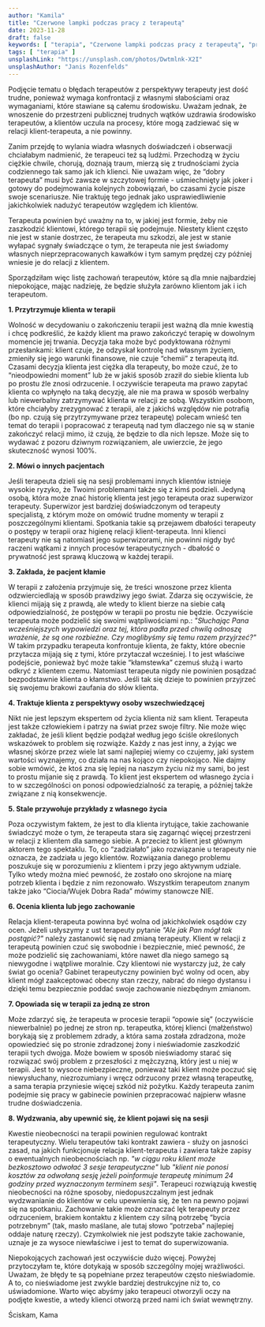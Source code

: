 ```yaml
---
author: "Kamila"
title: "Czerwone lampki podczas pracy z terapeutą"
date: 2023-11-28
draft: false
keywords: [ "terapia", "Czerwone lampki podczas pracy z terapeutą", "praca z terapeutą", "psychoterapia" ]
tags: [ "terapia" ]
unsplashLink: "https://unsplash.com/photos/Dwtmlnk-X2I"
unsplashAuthor: "Janis Rozenfelds"
---
```


Podjęcie tematu o błędach terapeutów z perspektywy terapeuty jest dość trudne, ponieważ wymaga konfrontacji z własnymi słabościami oraz wymaganiami, które stawiane są całemu środowisku. Uważam jednak, że wnoszenie do przestrzeni publicznej trudnych wątków uzdrawia środowisko terapeutów, a klientów uczula na procesy, które mogą zadziewać się w relacji klient-terapeuta, a nie powinny.

Zanim przejdę to wylania wiadra własnych doświadczeń i obserwacji chciałabym nadmienić, że terapeuci też są ludźmi. Przechodzą w życiu ciężkie chwile, chorują, doznają traum, mierzą się z trudnościami życia codziennego tak samo jak ich klienci. Nie uważam więc, że “dobry terapeuta” musi być zawsze w szczytowej formie - uśmiechnięty jak joker i gotowy do podejmowania kolejnych zobowiązań, bo czasami życie pisze swoje scenariusze. Nie traktuję tego jednak jako usprawiedliwienie jakichkolwiek nadużyć terapeutów względem ich klientów. 

Terapeuta powinien być uważny na to, w jakiej jest formie, żeby nie zaszkodzić klientowi, którego terapii się podejmuje. Niestety klient często nie jest w stanie dostrzec, że terapeuta mu szkodzi, ale jest w stanie wyłapać sygnały świadczące o tym, że terapeuta nie jest świadomy własnych nieprzepracowanych kawałków i tym samym prędzej czy później wniesie je do relacji z klientem. 

Sporządziłam więc listę zachowań terapeutów, które są dla mnie najbardziej niepokojące, mając nadzieję, że będzie służyła zarówno klientom jak i ich terapeutom. 

**1. Przytrzymuje klienta w terapii**

Wolność w decydowaniu o zakończeniu terapii jest ważną dla mnie kwestią i chcę podkreślić, że każdy klient ma prawo zakończyć terapię w dowolnym momencie jej trwania. Decyzja taka może być podyktowana różnymi przesłankami: klient czuje, że odzyskał kontrolę nad własnym życiem, zmieniły się jego warunki finansowe, nie czuje “chemii” z terapeutą itd. Czasami decyzja klienta jest ciężka dla terapeuty, bo może czuć, że to “nieodpowiedni moment” lub że w jakiś sposób zraził do siebie klienta lub po prostu źle znosi odrzucenie. I oczywiście terapeuta ma prawo zapytać klienta co wpłynęło na taką decyzję, ale nie ma prawa w sposób werbalny lub niewerbalny zatrzymywać klienta w relacji ze sobą. Wszystkim osobom, które chciałyby  zrezygnować z terapii, ale z jakichś względów  nie potrafią (bo np. czują się przytrzymywane przez terapeutę) polecam wnieść ten temat do terapii i popracować z terapeutą nad tym dlaczego nie są w stanie zakończyć relacji mimo, iż czują, że będzie to dla nich lepsze. Może się to wydawać z pozoru dziwnym rozwiązaniem, ale uwierzcie, że jego skuteczność wynosi 100%.

**2. Mówi o innych pacjentach**

Jeśli terapeuta dzieli się na sesji problemami innych klientów istnieje wysokie ryzyko, że Twoimi problemami także się z kimś podzieli. Jedyną osobą, która może znać historię klienta jest jego terapeuta oraz superwizor terapeuty. Superwizor jest bardziej doświadczonym od terapeuty specjalistą, z którym może on omówić trudne momenty w terapii z poszczególnymi klientami. Spotkania takie są przejawem dbałości terapeuty o postępy w terapii oraz higienę relacji klient-terapeuta. Inni klienci terapeuty nie są natomiast jego superwizorami, nie powinni nigdy być raczeni wątkami z innych procesów terapeutycznych - dbałość o prywatność jest sprawą kluczową w każdej terapii.

**3. Zakłada, że pacjent kłamie** 

W terapii z założenia przyjmuje się, że treści wnoszone przez klienta odzwierciedlają w sposób prawdziwy jego świat. Zdarza się oczywiście, że klienci mijają się z prawdą, ale wtedy to klient bierze na siebie całą odpowiedzialność, że postępów w terapii po prostu nie będzie. Oczywiście terapeuta może podzielić się swoimi wątpliwościami np.: *"Słuchając Pana wcześniejszych wypowiedzi oraz tej, która padła przed chwilą odnoszę wrażenie, że są one rozbieżne. Czy moglibyśmy się temu razem przyjrzeć?"* W takim przypadku terapeuta konfrontuje klienta, że fakty, które obecnie przytacza mijają się z tymi, które przytaczał wcześniej. I to jest właściwe podejście, ponieważ być może takie “kłamstewka” czemuś służą i warto odkryć z klientem czemu. Natomiast terapeuta nigdy nie powinien posądzać bezpodstawnie klienta o kłamstwo. Jeśli tak się dzieje to powinien przyjrzeć się swojemu brakowi zaufania do słów klienta.

**4. Traktuje klienta z perspektywy osoby wszechwiedzącej**

Nikt nie jest lepszym ekspertem od życia klienta niż sam klient. Terapeuta jest także człowiekiem i patrzy na świat przez swoje filtry. Nie może więc zakładać, że jeśli klient będzie podążał według jego ściśle określonych wskazówek to problem się rozwiąże. Każdy z nas jest inny, a żyjąc we własnej skórze przez wiele lat sami najlepiej wiemy co czujemy, jaki system wartości wyznajemy, co działa na nas kojąco czy niepokojąco. Nie dajmy sobie wmówić, że ktoś zna się lepiej na naszym życiu niż my sami, bo jest to prostu mijanie się z prawdą. To klient jest ekspertem od własnego życia i to w szczególności on ponosi odpowiedzialność za terapię, a później także związane z nią konsekwencje. 

**5. Stale przywołuje przykłady z własnego życia**

Poza oczywistym faktem, że jest to dla klienta irytujące, takie zachowanie świadczyć może o tym, że terapeuta stara się zagarnąć więcej przestrzeni w relacji z klientem dla samego siebie. A przecież to klient jest głównym aktorem tego spektaklu. To, co “zadziałało” jako rozwiązanie u terapeuty nie oznacza, że zadziała u jego klientów. Rozwiązania danego problemu poszukuje się w porozumieniu z klientem i przy jego aktywnym udziale. Tylko wtedy można mieć pewność, że zostało ono skrojone na miarę potrzeb klienta i będzie z nim rezonowało. Wszystkim terapeutom znanym także jako “Ciocia/Wujek Dobra Rada” mówimy stanowcze NIE.

**6. Ocenia klienta lub jego zachowanie** 

Relacja klient-terapeuta powinna być wolna od jakichkolwiek osądów czy ocen. Jeżeli usłyszymy z ust terapeuty pytanie *"Ale jak Pan mógł tak postąpić?"* należy zastanowić się nad zmianą terapeuty. Klient w relacji z terapeutą powinien czuć się swobodnie i bezpiecznie, mieć pewność, że może podzielić się zachowaniami, które nawet dla niego samego są niewygodne i wątpliwe moralnie. Czy klientowi nie wystarczy już, że cały świat go ocenia? Gabinet terapeutyczny powinien być wolny od ocen, aby klient mógł zaakceptować obecny stan rzeczy, nabrać do niego dystansu i dzięki temu bezpiecznie poddać swoje zachowanie niezbędnym zmianom. 

**7. Opowiada się w terapii za jedną ze stron**

Może zdarzyć się, że terapeuta w procesie terapii “opowie się” (oczywiście niewerbalnie) po jednej ze stron np. terapeutka, której klienci (małżeństwo) borykają się z problemem zdrady, a która sama została zdradzona, może opowiedzieć się po stronie zdradzonej żony i nieświadomie zaszkodzić terapii tych dwojga. Może bowiem w sposób nieświadomy starać się rozwiązać swój problem z przeszłości z mężczyzną, który jest u niej w terapii. Jest to wysoce niebezpieczne, ponieważ taki klient może poczuć się niewysłuchany, niezrozumiany i wręcz odrzucony przez własną terapeutkę, a sama terapia przyniesie więcej szkód niż pożytku. Każdy terapeuta zanim podejmie się pracy w gabinecie powinien przepracować najpierw własne trudne doświadczenia.

**8. Wydzwania, aby upewnić się, że klient pojawi się na sesji**

Kwestie nieobecności na terapii powinien regulować kontrakt terapeutyczny. Wielu terapeutów taki kontrakt zawiera - służy on jasności zasad, na jakich funkcjonuje relacja klient-terapeuta i zawiera także zapisy o ewentualnych nieobecnościach np. *"w ciągu roku klient może bezkosztowo odwołać 3 sesje terapeutyczne"* lub *"klient nie ponosi kosztów za odwołaną sesję jeżeli poinformuje terapeutę minimum 24 godziny przed wyznaczonym terminem sesji"*. Terapeuci rozwiązują kwestię nieobecności na różne sposoby, niedopuszczalnym jest jednak wydzwanianie do klientów w celu upewnienia się, że ten na pewno pojawi się na spotkaniu. Zachowanie takie może oznaczać lęk terapeuty przez odrzuceniem, brakiem kontaktu z klientem czy silną potrzebę “bycia potrzebnym” (tak, masło maślane, ale tutaj słowo “potrzeba” najlepiej oddaje naturę rzeczy). Czymkolwiek nie jest podszyte takie zachowanie, uznaje je za wysoce niewłaściwe i jest to temat do superwizowania.

Niepokojących zachowań jest oczywiście dużo więcej. Powyżej przytoczyłam te, które dotykają w sposób szczególny mojej wrażliwości. Uważam, że błędy te są popełniane przez terapeutów często nieświadomie. A to, co nieświadome jest zwykle bardziej destrukcyjne niż to, co uświadomione. Warto więc abyśmy jako terapeuci otworzyli oczy na podjęte kwestie, a wtedy klienci otworzą przed nami ich świat wewnętrzny. 

Ściskam, Kama
